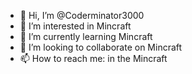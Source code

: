 - 👋 Hi, I’m @Coderminator3000
- 👀 I’m interested in Mincraft
- 🌱 I’m currently learning Mincraft
- 💞️ I’m looking to collaborate on Mincraft
- 📫 How to reach me: in the Mincraft

<!---
Coderminator3000/Coderminator3000 is a ✨ special ✨ repository because its `README.md` (this file) appears on your GitHub profile.
You can click the Preview link to take a look at your changes.
--->
